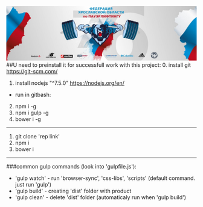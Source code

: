 ![alt text](https://github.com/dandgerson/fpr76.ru/blob/master/app/img/mainImg.jpg "mainImg")
##U need to preinstall it for successfull work with this project:
0. install git https://git-scm.com/
1. install nodejs "^7.5.0" https://nodejs.org/en/
  * run in gitbash:
2. npm i -g
3. npm i gulp -g
4. bower i -g

**************************

1. git clone 'rep link'
2. npm i
3. bower i

************

###common gulp commands (look into 'gulpfile.js'):

- 'gulp watch' - run 'browser-sync', 'css-libs', 'scripts'  (default command. just run 'gulp')
- 'gulp build' - creating 'dist' folder with product
- 'gulp clean' - delete 'dist' folder (automaticaly run when 'gulp build')
